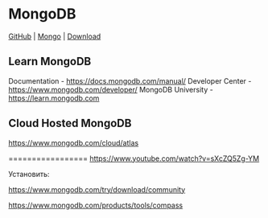 # MongoDB

[GitHub](https://github.com/mongodb/mongo) | [Mongo](https://www.mongodb.com/) | [Download](https://www.mongodb.com/try/download/community)

## Learn MongoDB 

  Documentation - https://docs.mongodb.com/manual/
  Developer Center -  https://www.mongodb.com/developer/
  MongoDB University - https://learn.mongodb.com

## Cloud Hosted MongoDB

  https://www.mongodb.com/cloud/atlas


=================
https://www.youtube.com/watch?v=sXcZQ5Zg-YM









Установить:

https://www.mongodb.com/try/download/community

https://www.mongodb.com/products/tools/compass

